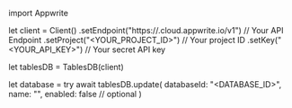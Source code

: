 import Appwrite

let client = Client()
    .setEndpoint("https://<REGION>.cloud.appwrite.io/v1") // Your API Endpoint
    .setProject("<YOUR_PROJECT_ID>") // Your project ID
    .setKey("<YOUR_API_KEY>") // Your secret API key

let tablesDB = TablesDB(client)

let database = try await tablesDB.update(
    databaseId: "<DATABASE_ID>",
    name: "<NAME>",
    enabled: false // optional
)

